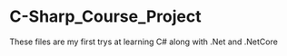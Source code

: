 # C-Sharp_Course_Project

These files are my first trys at learning C# along with .Net and .NetCore
